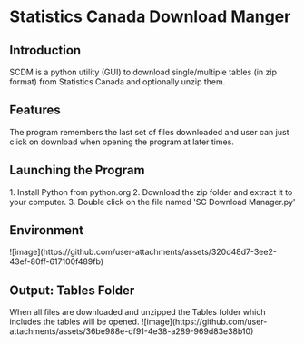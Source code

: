 <h1>Statistics Canada Download Manger</h1>
<h2>Introduction</h2>
SCDM is a python utility (GUI) to download single/multiple tables (in zip format) from Statistics Canada and optionally unzip them.
<h2>Features</h2>
The program remembers the last set of files downloaded and user can just click on download when opening the program at later times.
<h2>Launching the Program</h2>
1. Install Python from python.org
2. Download the zip folder and extract it to your computer.
3. Double click on the file named 'SC Download Manager.py'
<h2>Environment</h2>
![image](https://github.com/user-attachments/assets/320d48d7-3ee2-43ef-80ff-617100f489fb)
<h2>Output: Tables Folder</h2>
When all files are downloaded and unzipped the Tables folder which includes the tables will be opened.
![image](https://github.com/user-attachments/assets/36be988e-df91-4e38-a289-969d83e38b10)



